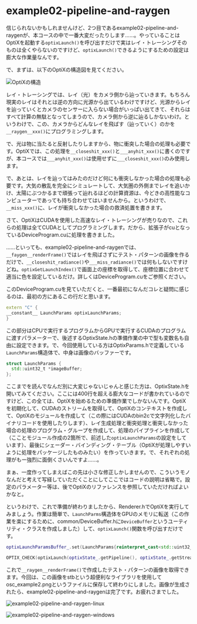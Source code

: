 # example02-pipeline-and-raygen

信じられないかもしれませんけど、2つ目であるexample02-pipeline-and-raygenが、本コースの中で一番大変だったりします……。やっていることはOptiXを起動する`optixLaunch()`を呼び出すだけで実はレイ・トレーシングそのものは全くやらないのですけど、`optixLaunch()`できるようにするための設定は膨大な作業量なんです。

で、まずは、以下のOptiXの構造図を見てください。

![OptiXの構造]()

レイ・トレーシングでは、レイ（光）をカメラ側から辿っていきます。もちろん現実のレイはそれとは逆の方向に光源から出ているわけですけど、光源からレイを辿っていくとカメラのセンサーに入らない場合がいっぱい出てきて、それらはすべて計算の無駄となってしまうので、カメラ側から逆に辿るしかないわけ。というわけで、この、カメラからどんなレイを飛ばす（辿っていく）のかを`__raygen__xxx()`にプログラミングします。

で、光は物に当たると反射したりしますから、物に衝突した場合の処理も必要です。OptiXでは、この処理を`__closeshit_xxx()`と`___anyhit_xxx()`に書くのですが、本コースでは`___anyhit_xxx()`は使用せずに`___closeshit_xxx()`のみ使用します。

で、あとは、レイを辿ってはみたのだけど何にも衝突しなかった場合の処理も必要です。大気の散乱を完全にシミュレートして、大気圏の外側までレイを追いかけ、太陽にぶつかるまで頑張って辿れるほどの計算資源は、今どきの高性能なコンピューターであっても持ち合わせてはいませんから。というわけで、`__miss_xxx()`に、レイが衝突しなかった場合の救済処置を書きます。

さて、OptiXはCUDAを使用した高速なレイ・トレーシングが売りなので、これらの処理は全てCUDAとしてプログラミングします。だから、拡張子がcuとなっているDeviceProgram.cuに処理を書きました。

……といっても、example02-pipeline-and-raygenでは、`__faygen__renderFrame()`ではレイを飛ばさずにテスト・パターンの画像を作るだけで、`__closeshit_radiance()`や`___miss_radiance()`では何もしないですけどね。`optixGetLaunchIndex()`で画面上の座標を取得して、座標位置に合わせて適当に色を設定しているだけ。詳しくはDeviceProgram.cuをご参照ください。

このDeviceProgram.cuを見ていただくと、一番最初になんだコレと疑問に感じるのは、最初の方にあるこの行だと思います。

~~~c++
extern "C" {
__constant__ LaunchParams optixLaunchParams;
}
~~~

この部分はCPUで実行するプログラムからGPUで実行するCUDAのプログラムに渡すパラメーターで、後述するOptixState.hの準備作業の中で型も変数名も自由に設定できます。で、今回使用している方はOptixParams.hで定義している`LaunchParams`構造体で、中身は画像のバッファーです。

~~~c++
struct LaunchParams {
  std::uint32_t *imageBuffer;
};
~~~

ここまでを読んでなんだ別に大変じゃないじゃんと感じた方は、OptixState.hを開いてみてください。ここには400行を超える膨大なコードが書かれているのですけど、この全ては、OptiXを始めるための準備作業でしかないんです。OptiXを初期化して、CUDAのストリームを取得して、OptiXのコンテキストを作成して、OptiXのモジュールを作成して（この際にはCUDAのbin2cで文字列化したバイナリコードを使用したりします）、レイ生成処理と衝突処理と衝突しなかった場合の処理のプログラム・グループを作成して、処理のパイプラインを作成して（こことモジュール作成の2箇所で、前述した`optixLaunchParams`の設定をしています）、最後にシェーダー・バインディング・テーブル（OptiXが処理しやすいように処理をパッケージしたものみたい）を作っていきます。で、それぞれの処理がもー強烈に面倒くさいんですよ……。

まぁ、一度作ってしまえばこの先は小さな修正しかしませんので、こういうモノなんだと考えて写経していただくことにしてここではコードの説明は省略で。設定のパラメーター等は、後でOptiXのリファレンスを参照していただければよいかなと。

というわけで、これで準備が終わりましたから、Renderer.hでOptiXを実行してみましょう。作業は簡単で、`LaunchParms`構造体をGPUのメモリに転送（この作業を楽にするために、common/DeviceBuffer.hに`DeviceBuffer`というユーティリティ・クラスを作成しました）して、`optixLaunch()`関数を呼び出すだけです。

~~~c++
optixLaunchParamsBuffer_.set(LaunchParams{reinterpret_cast<std::uint32_t *>(imageBuffer_.getData())});

OPTIX_CHECK(optixLaunch(optixState_.getPipeline(), optixState_.getStream(), optixLaunchParamsBuffer_.getData(), optixLaunchParamsBuffer_.getDataSize(), &optixState_.getShaderBindingTable(), width_, height_, 1));
~~~

これで`__raygen__renderFrame()`で作成したテスト・パターンの画像を取得できます。今回は、この画像をstbという超便利なライブラリを使用してosc_example2.pngというファイルに保存して終わりにしました。画像が生成されたら、example02-pipeline-and-raygenは完了です。お疲れさまでした。

![example02-pipeline-and-raygen-linux]()

![example02-pipeline-and-raygen-windows]()
